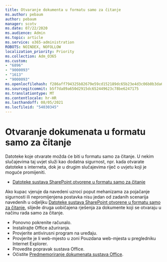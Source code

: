 ```yaml
---
title: Otvaranje dokumenta u formatu samo za čitanje
ms.author: pebaum
author: pebaum
manager: scotv
ms.date: 07/22/2020
ms.audience: Admin
ms.topic: article
ms.service: o365-administration
ROBOTS: NOINDEX, NOFOLLOW
localization_priority: Priority
ms.collection: Adm_O365
ms.custom:
- "6896"
- "9000093"
- "1613"
- "9000093"
ms.openlocfilehash: f286aff794325b82679e59cd152189dc65b23e4d3c06b0b3da65851cd767bbaa
ms.sourcegitcommit: b5f7da89a650d2915dc652449623c78be6247175
ms.translationtype: MT
ms.contentlocale: hr-HR
ms.lasthandoff: 08/05/2021
ms.locfileid: "54030345"
---
```

# <a name="documents-opening-in-read-only"></a>Otvaranje dokumenata u formatu samo za čitanje

Datoteke koje otvarate možda će biti u formatu samo za čitanje. U nekim slučajevima taj uvjet služi kao dodatna sigurnost, npr. kada otvarate datoteke s interneta, dok je u drugim slučajevima riječ o uvjetu koji je moguće promijeniti.

- [Datoteke sustava SharePoint otvorene u formatu samo za čitanje](https://docs.microsoft.com/sharepoint/troubleshoot/lists-and-libraries/files-open-as-read-only-and-cannot-check-in-or-out)

Ako kupac vjeruje da navedeni uzroci poput mehanizama za pojačanje sigurnosti ili nepromijenjena postavka nisu jedan od zadanih scenarija navedenih u odjeljku [Datoteke sustava SharePoint otvorene u formatu samo za čitanje](https://docs.microsoft.com/sharepoint/troubleshoot/lists-and-libraries/files-open-as-read-only-and-cannot-check-in-or-out), slijede druga uobičajena rješenja za dokumente koji se otvaraju u načinu rada samo za čitanje.

- Ponovno pokrenite računalo.
- Instalirajte Office ažuriranja.
- Provjerite antivirusni program na uređaju.
- Provjerite je li web-mjesto u zoni Pouzdana web-mjesta u pregledniku Internet Explorer.
- Provedite popravak sustava Office.
- Očistite [Predmemoriranje dokumenata sustava Office](https://support.microsoft.com/office/delete-your-office-document-cache-b1d3765e-d71b-4bb8-99ca-acd22c42995d?ui=en-us&rs=en-us&ad=us).

